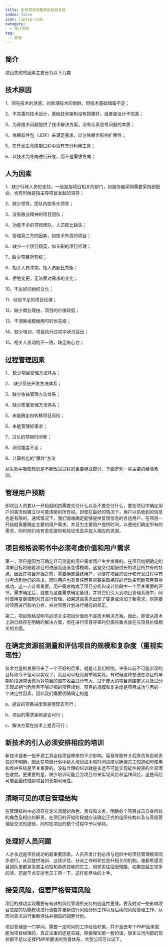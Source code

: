```yaml
---
title: 影响项目的要素及经验总结
index: false
icon: laptop-code
category:
  - 设计高频
tag:
  - 高频
---
```


## 简介

项目失败的因素主要分为以下几类

## 技术原因

1、领先技术的诱惑，对新潮技术的尝鲜，但技术基础储备不足；

2、不完善的技术设计，基础技术架构没有搭建好，或者是设计不完善；

3、为非技术问题提供了技术解决方案，没有认真思考问题的本质；

4、依赖软件包（JDK）来满足需求，过分依赖会影响扩展性；

5、在开发生命周期过程中没有充分利用工具；

6、以技术为导向进行开发，而不是需求导向；

## 人为因素

1、缺少行政人员的支持，一般是指项目相关的部门，如服务器采购需要采购部配合，也有时候是指主导项目发起的领导；

2、缺少领导，团队内部多头领导；

3、没有敬业精神的项目团队；

4、功能不全的项目团队，人员配比缺失；

5、管理第三方的因素，如技术外包的项目；

6、缺少一个项目精英，如专职的项目经理；

7、缺少项目所有权；

8、相关人员冲突，指人员配比失衡；

9、拒绝变更，无法面对需求的变化；

10、不友好的组织文化；

11、经验不足的项目经理；

12、缺少商业理由，项目的价值较低；

13、不清晰或模棱两可的优先级；

14、缺少培训，项目执行过程中状况百出；

15、相关人员动机不一致，缺乏向心力；

## 过程管理因素

1、 缺少项目管理方法体系；

2、 缺少系统开发方法体系；

3、缺少收益管理方法体系；

4、缺少质量管理方法体系；

5、未能确定和转移项目风险；

6、未能管理好需求；

7、过长的项目时间表；

8、测试覆盖不足；

9、计算机化的”爆炸“方法

从失败中吸取教训是不断改进过程的重要组成部分，下面罗列一些主要的经验教训。

## 管理用户预期

即项目人员要从一开始就明白需要交付什么以及不要交付什么，要在项目中确定用户的需求和建立尽可能清晰的所有权。即使在最好的情况下，用户以前收到的信息也是有限的。通常情况下，我们很难确定能够提供反馈信息的合适用户。在项目一开始就需要确定主要的用户需求，并且为主要用户提供时间，以便他们确定所有的需求，同时他们也有责任提供和验证信息并投入相应的资源。

## 项目规格说明书中必须考虑价值和用户需求

第一，项目是因为可确定且可测量的用户需求而产生并发展的。在项目初期确定的清晰目标将随着项目的进展而逐渐变得模糊，这是交付期限过长的项目所共有的特点。因此在项目开始之前，需要确定最终用户，以便在项目的设计和开发过程中充分考虑到他们的需求，同时用户也有责任而且需要采取相应的行动来帮助项目获得成功，这一点非常重要。用户需求构成了项目分析和设计阶段中一个至关重要的环节。需求确定后，就要为这些需求确定基线，并将它们引入到项目管理系统中，同时使用变更控制对其进行管理。如果这些需求出现了变更或添加了新需求，则需要对项目进行影响分析，并对项目计划进行相应的修正。

第二，项目规格说明书必须关注项目价值而不是技术解决方案。因此，即使从技术上讲已经存在明确的解决方案，但在进行项目评审时仍需将重点放在与项目价值相关的方面。

## 在确定资源前测量和评估项目的规模和复杂度（重视实现性）

技术力量的发展带来了一个不好的后果，就是让我们相信，许多以前不可能实现的目标如今不但可以实现了，而且可以轻而易举地实现。有时候这种想法在项目的早期阶段通常表现为对项目的潜在收益过分夸大、过于庞大的项目范围定义以及过分乐观却相当危险且不够详细的项目规划。项目的规模和复杂度是项目成功与否的一个决定性因素，因此我们需要明确确定的是

a、提议的项目进度表是否现实可行；

b、项目的需求案例是否可行；

c、解决方案在技术上是否可行；

## 新技术的引入必须安排相应的培训

新技术或者一些开源工具会给项目带来的不少影响，容易导致有关程序员角色和责任的不明确。因此在项目计划中纳入培训成本和时间进度以确保员工知道如何使用和维护系统是至关重要的。没有合理的培训就是永远不可能实现软件投资的全部潜在收益。更重要的是，缺少培训可能会为项目带来实现风险和运作风险，这些风险可能会最终威胁项目的长期可用性。

## 清晰可见的项目管理结构

在管理结构中必须存在定义清楚的角色、责任和义务，明确各个项目成员自身所处的角色及相应的职责。在项目的开始阶段就应该确定正式的组织结构以及与高级管理层交流的途径，同时在项目的整个过程中予以保持。

## 处理好人员问题

人才永远是项目成功的最重要因素。人员开发计划必须与组织中的项目管理框架同步进行，从而提供培训、业绩评估、分派工作和职位晋升相关的机制。谁都希望项目团队里都是高度主动性和熟练技能的员工，但现实往往很残酷，如果应届生较多的话，还是早点安排老员工带一下，这样能尽快的上手。

## 接受风险，但要严格管理风险

项目的成功实现需要有有效的风险管理所支持的创造性思维。要及时对一些影响项目进度的功能模块进行调查并重新进行风险分析工作以及后续的风险管理工作，从而对需求进行重新评估并相应的调整计划。

项目管理是一门学问，需要一定时间的工作经验积累，并不是去考个PMP回来就能当项目经理的，真正注重的还是实践，照搬理论那一套的话，很多公司内部的现状都不足以支撑PMP所要求的完善体系，大型公司可以试下。

